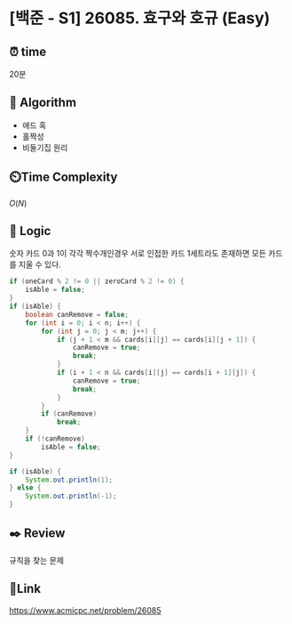 # [백준 - S1] 26085. 효구와 호규 (Easy)

## ⏰ **time**

20분

## :pushpin: **Algorithm**
- 애드 혹
- 홀짝성
- 비둘기집 원리

## ⏲️**Time Complexity**

$O(N)$

## :round_pushpin: **Logic**
숫자 카드 0과 1이 각각 짝수개인경우 서로 인접한 카드 1세트라도 존재하면 모든 카드를 지울 수 있다. 
```java
if (oneCard % 2 != 0 || zeroCard % 2 != 0) {
    isAble = false;
}
if (isAble) {
    boolean canRemove = false;
    for (int i = 0; i < n; i++) {
        for (int j = 0; j < m; j++) {
            if (j + 1 < m && cards[i][j] == cards[i][j + 1]) {
                canRemove = true;
                break;
            }
            if (i + 1 < n && cards[i][j] == cards[i + 1][j]) {
                canRemove = true;
                break;
            }
        }
        if (canRemove)
            break;
    }
    if (!canRemove)
        isAble = false;
}

if (isAble) {
    System.out.println(1);
} else {
    System.out.println(-1);
}
```

## :black_nib: **Review**  
규칙을 찾는 문제
## 📡**Link**
https://www.acmicpc.net/problem/26085
